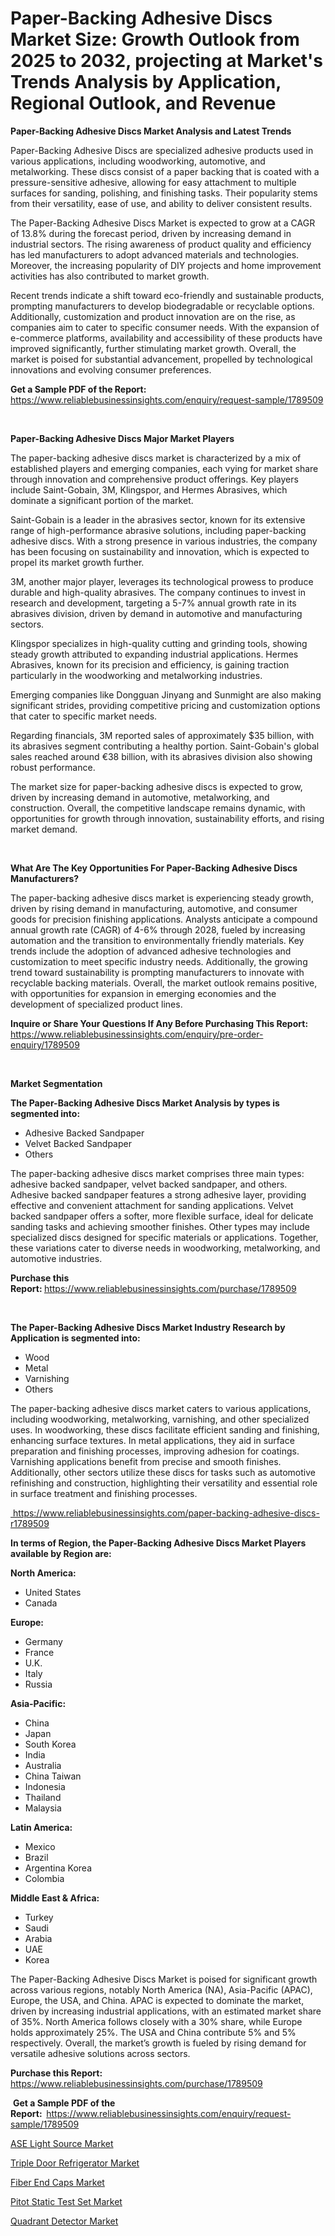 <p><h1>Paper-Backing Adhesive Discs Market Size: Growth Outlook from 2025 to 2032, projecting at Market's Trends Analysis by Application, Regional Outlook, and Revenue</h1></p><p><strong>Paper-Backing Adhesive Discs Market Analysis and Latest Trends</strong></p>
<p><p>Paper-Backing Adhesive Discs are specialized adhesive products used in various applications, including woodworking, automotive, and metalworking. These discs consist of a paper backing that is coated with a pressure-sensitive adhesive, allowing for easy attachment to multiple surfaces for sanding, polishing, and finishing tasks. Their popularity stems from their versatility, ease of use, and ability to deliver consistent results.</p><p>The Paper-Backing Adhesive Discs Market is expected to grow at a CAGR of 13.8% during the forecast period, driven by increasing demand in industrial sectors. The rising awareness of product quality and efficiency has led manufacturers to adopt advanced materials and technologies. Moreover, the increasing popularity of DIY projects and home improvement activities has also contributed to market growth.</p><p>Recent trends indicate a shift toward eco-friendly and sustainable products, prompting manufacturers to develop biodegradable or recyclable options. Additionally, customization and product innovation are on the rise, as companies aim to cater to specific consumer needs. With the expansion of e-commerce platforms, availability and accessibility of these products have improved significantly, further stimulating market growth. Overall, the market is poised for substantial advancement, propelled by technological innovations and evolving consumer preferences.</p></p>
<p><strong>Get a Sample PDF of the Report:&nbsp;</strong> <a href="https://www.reliablebusinessinsights.com/enquiry/request-sample/1789509?utm_campaign=3494&utm_medium=2&utm_source=Github&utm_content=ia&utm_term=25032025&utm_id=paper-backing-adhesive-discs">https://www.reliablebusinessinsights.com/enquiry/request-sample/1789509</a></p>
<p>&nbsp;</p>
<p><strong>Paper-Backing Adhesive Discs Major Market Players</strong></p>
<p><p>The paper-backing adhesive discs market is characterized by a mix of established players and emerging companies, each vying for market share through innovation and comprehensive product offerings. Key players include Saint-Gobain, 3M, Klingspor, and Hermes Abrasives, which dominate a significant portion of the market.</p><p>Saint-Gobain is a leader in the abrasives sector, known for its extensive range of high-performance abrasive solutions, including paper-backing adhesive discs. With a strong presence in various industries, the company has been focusing on sustainability and innovation, which is expected to propel its market growth further.</p><p>3M, another major player, leverages its technological prowess to produce durable and high-quality abrasives. The company continues to invest in research and development, targeting a 5-7% annual growth rate in its abrasives division, driven by demand in automotive and manufacturing sectors.</p><p>Klingspor specializes in high-quality cutting and grinding tools, showing steady growth attributed to expanding industrial applications. Hermes Abrasives, known for its precision and efficiency, is gaining traction particularly in the woodworking and metalworking industries.</p><p>Emerging companies like Dongguan Jinyang and Sunmight are also making significant strides, providing competitive pricing and customization options that cater to specific market needs.</p><p>Regarding financials, 3M reported sales of approximately $35 billion, with its abrasives segment contributing a healthy portion. Saint-Gobain's global sales reached around €38 billion, with its abrasives division also showing robust performance. </p><p>The market size for paper-backing adhesive discs is expected to grow, driven by increasing demand in automotive, metalworking, and construction. Overall, the competitive landscape remains dynamic, with opportunities for growth through innovation, sustainability efforts, and rising market demand.</p></p>
<p>&nbsp;</p>
<p><strong>What Are The Key Opportunities For Paper-Backing Adhesive Discs Manufacturers?</strong></p>
<p><p>The paper-backing adhesive discs market is experiencing steady growth, driven by rising demand in manufacturing, automotive, and consumer goods for precision finishing applications. Analysts anticipate a compound annual growth rate (CAGR) of 4-6% through 2028, fueled by increasing automation and the transition to environmentally friendly materials. Key trends include the adoption of advanced adhesive technologies and customization to meet specific industry needs. Additionally, the growing trend toward sustainability is prompting manufacturers to innovate with recyclable backing materials. Overall, the market outlook remains positive, with opportunities for expansion in emerging economies and the development of specialized product lines.</p></p>
<p><strong>Inquire or Share Your Questions If Any Before Purchasing This Report:</strong> <a href="https://www.reliablebusinessinsights.com/enquiry/pre-order-enquiry/1789509?utm_campaign=3494&utm_medium=2&utm_source=Github&utm_content=ia&utm_term=25032025&utm_id=paper-backing-adhesive-discs">https://www.reliablebusinessinsights.com/enquiry/pre-order-enquiry/1789509</a></p>
<p>&nbsp;</p>
<p><strong>Market Segmentation</strong></p>
<p><strong>The Paper-Backing Adhesive Discs Market Analysis by types is segmented into:</strong></p>
<p><ul><li>Adhesive Backed Sandpaper</li><li>Velvet Backed Sandpaper</li><li>Others</li></ul></p>
<p><p>The paper-backing adhesive discs market comprises three main types: adhesive backed sandpaper, velvet backed sandpaper, and others. Adhesive backed sandpaper features a strong adhesive layer, providing effective and convenient attachment for sanding applications. Velvet backed sandpaper offers a softer, more flexible surface, ideal for delicate sanding tasks and achieving smoother finishes. Other types may include specialized discs designed for specific materials or applications. Together, these variations cater to diverse needs in woodworking, metalworking, and automotive industries.</p></p>
<p><strong>Purchase this Report:&nbsp;</strong><a href="https://www.reliablebusinessinsights.com/purchase/1789509?utm_campaign=3494&utm_medium=2&utm_source=Github&utm_content=ia&utm_term=25032025&utm_id=paper-backing-adhesive-discs">https://www.reliablebusinessinsights.com/purchase/1789509</a></p>
<p>&nbsp;</p>
<p><strong>The Paper-Backing Adhesive Discs Market Industry Research by Application is segmented into:</strong></p>
<p><ul><li>Wood</li><li>Metal</li><li>Varnishing</li><li>Others</li></ul></p>
<p><p>The paper-backing adhesive discs market caters to various applications, including woodworking, metalworking, varnishing, and other specialized uses. In woodworking, these discs facilitate efficient sanding and finishing, enhancing surface textures. In metal applications, they aid in surface preparation and finishing processes, improving adhesion for coatings. Varnishing applications benefit from precise and smooth finishes. Additionally, other sectors utilize these discs for tasks such as automotive refinishing and construction, highlighting their versatility and essential role in surface treatment and finishing processes.</p></p>
<p><a href="https://www.reliablebusinessinsights.com/paper-backing-adhesive-discs-r1789509?utm_campaign=3494&utm_medium=2&utm_source=Github&utm_content=ia&utm_term=25032025&utm_id=paper-backing-adhesive-discs">&nbsp;https://www.reliablebusinessinsights.com/paper-backing-adhesive-discs-r1789509</a></p>
<p><strong>In terms of Region, the Paper-Backing Adhesive Discs Market Players available by Region are:</strong></p>
<p>
    <p> <strong> North America: </strong>
        <ul>
            <li>United States</li>
            <li>Canada</li>
        </ul>
        </p> 
    <p> <strong> Europe: </strong>
        <ul>
            <li>Germany</li>
            <li>France</li>
            <li>U.K.</li>
            <li>Italy</li>
            <li>Russia</li>
        </ul>
        </p> 
    <p> <strong> Asia-Pacific: </strong>
        <ul>
            <li>China</li>
            <li>Japan</li>
            <li>South Korea</li>
            <li>India</li>
            <li>Australia</li>
            <li>China Taiwan</li>
            <li>Indonesia</li>
            <li>Thailand</li>
            <li>Malaysia</li>
        </ul>
        </p> 
    <p> <strong> Latin America: </strong>
        <ul>
            <li>Mexico</li>
            <li>Brazil</li>
            <li>Argentina Korea</li>
            <li>Colombia</li>
        </ul>
        </p> 
    <p> <strong> Middle East & Africa: </strong>
        <ul>
            <li>Turkey</li>
            <li>Saudi</li>
            <li>Arabia</li>
            <li>UAE</li>
            <li>Korea</li>
        </ul>
    </p>
    </p>
<p><p>The Paper-Backing Adhesive Discs Market is poised for significant growth across various regions, notably North America (NA), Asia-Pacific (APAC), Europe, the USA, and China. APAC is expected to dominate the market, driven by increasing industrial applications, with an estimated market share of 35%. North America follows closely with a 30% share, while Europe holds approximately 25%. The USA and China contribute 5% and 5% respectively. Overall, the market’s growth is fueled by rising demand for versatile adhesive solutions across sectors.</p></p>
<p><strong>Purchase this Report: </strong><a href="https://www.reliablebusinessinsights.com/purchase/1789509?utm_campaign=3494&utm_medium=2&utm_source=Github&utm_content=ia&utm_term=25032025&utm_id=paper-backing-adhesive-discs">https://www.reliablebusinessinsights.com/purchase/1789509</a></p>
<p>&nbsp;<strong>Get a Sample PDF of the Report:&nbsp;&nbsp;</strong><a href="https://www.reliablebusinessinsights.com/enquiry/request-sample/1789509?utm_campaign=3494&utm_medium=2&utm_source=Github&utm_content=ia&utm_term=25032025&utm_id=paper-backing-adhesive-discs">https://www.reliablebusinessinsights.com/enquiry/request-sample/1789509</a></p>
<p><strong></strong></p>
<p><p><a href="https://www.linkedin.com/pulse/ase-light-source-market-analysis-industry-share-trends-revenue-nu8xf?utm_campaign=3494&utm_medium=2&utm_source=Github&utm_content=ia&utm_term=25032025&utm_id=paper-backing-adhesive-discs">ASE Light Source Market</a></p><p><a href="https://www.linkedin.com/pulse/forecasting-triple-door-refrigerator-market-112-cagr-growth-rdn0f?utm_campaign=3494&utm_medium=2&utm_source=Github&utm_content=ia&utm_term=25032025&utm_id=paper-backing-adhesive-discs">Triple Door Refrigerator Market</a></p><p><a href="https://www.linkedin.com/pulse/fiber-end-caps-market-maturity-analysis-regional-disparities-scduf?utm_campaign=3494&utm_medium=2&utm_source=Github&utm_content=ia&utm_term=25032025&utm_id=paper-backing-adhesive-discs">Fiber End Caps Market</a></p><p><a href="https://www.linkedin.com/pulse/comprehensive-pitot-static-test-set-market-outlook-size-share-x7eyf?utm_campaign=3494&utm_medium=2&utm_source=Github&utm_content=ia&utm_term=25032025&utm_id=paper-backing-adhesive-discs">Pitot Static Test Set Market</a></p><p><a href="https://www.linkedin.com/pulse/quadrant-detector-market-analysis-featuringgrowth-andindustry-rknsf?utm_campaign=3494&utm_medium=2&utm_source=Github&utm_content=ia&utm_term=25032025&utm_id=paper-backing-adhesive-discs">Quadrant Detector Market</a></p></p>